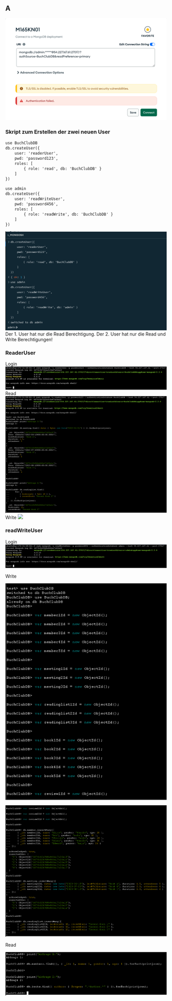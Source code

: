 ## A
![](/KN05/NotAuthenticated.PNG)
### Skript zum Erstellen der zwei neuen User
```
use BuchClubDB
db.createUser({
    user: 'readerUser',
    pwd: 'password123',
    roles: [
        { role: 'read', db: 'BuchClubDB' }
    ]
})
```
```
use admin
db.createUser({
    user: 'readWriteUser',
    pwd: 'password456',
    roles: [
        { role: 'readWrite', db: 'BuchClubDB' }
    ]
})
```
![](/KN05/KN05ACreateUsers.PNG)
Der 1. User hat nur die Read Berechtigung. Der 2. User hat nur die Read und Write Berechtigungen!
### ReaderUser
Login
![](/KN05/LoginReaderUser.PNG)
Read
![](/KN05/ReaderUserRead.PNG)
Write
![](/KN05/ReaderUserWriteUnauthPNG)

### readWriteUser
Login
![](/KN05/LoginReadWrite.PNG)

Write

![](/KN05/ReadWriteInsert1.PNG)

![](/KN05/ReadWriteInsert2.PNG)

Read

![](/KN05/ReadWriteRead.PNG)

